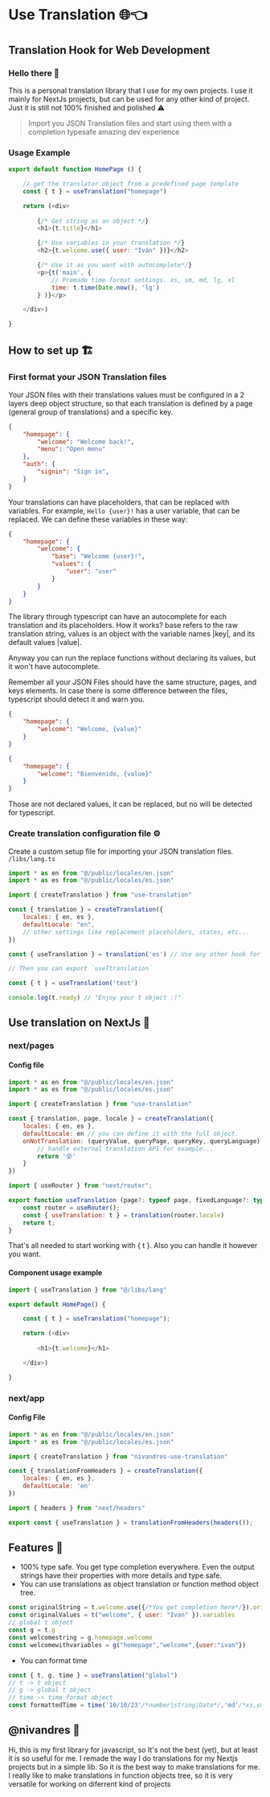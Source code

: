 # Use Translation 🌐👈

## Translation Hook for Web Development

### Hello there 👋

This is a personal translation library that I use for my own projects. I use it mainly for NextJs projects, but can be used for any other kind of project. Just it is still not 100% finished and polished ⚠️

> Import you JSON Translation files and start using them with a completion typesafe amazing dev experience

### Usage Example

```javascript
export default function HomePage () {

    // get the translator object from a predefined page template
    const { t } = useTranslation("homepage")

    return (<div>
    
        {/* Get string as an object */}
        <h1>{t.title}</h1>

        {/* Use variables in your translation */}
        <h2>{t.welcome.use({ user: "Iván" })}</h2>

        {/* Use it as you want with autocomplete*/}
        <p>{t('main', {
            // Premade time format settings. xs, sm, md, lg, xl
            time: t.time(Date.now(), 'lg')
        } )}</p>

    </div>)

}
```

## How to set up 🏗️

### First format your JSON Translation files

Your JSON files with their translations values must be configured in a 2 layers deep object structure, so that each translation is defined by a page (general group of translations) and a specific key.

```JSON
{
    "homepage": {
        "welcome": "Welcome back!",
        "menu": "Open menu"
    },
    "auth": {
        "signin": "Sign in",
    }
}
```

Your translations can have placeholders, that can be replaced with variables. For example, `Hello {user}!` has a user variable, that can be replaced.
We can define these variables in these way:

```JSON
{
    "homepage": {
        "welcome": {
            "base": "Welcome {user}!",
            "values": {
                "user": "user"
            }
        }
    }
}
```

The library through typescript can have an autocomplete for each translation and its placeholders. How it works? base refers to the raw translation string, values is an object with the variable names |key|, and its default values |value|.

Anyway you can run the replace functions without declaring its values, but it won't have autocomplete.

Remember all your JSON Files should have the same structure, pages, and keys elements. In case there is some difference between the files, typescript should detect it and warn you.


```JSON
{
    "homepage": {
        "welcome": "Welcome, {value}"
    }
}

{
    "homepage": {
        "welcome": "Bienvenido, {value}"
    }
}
```

Those are not declared values, it can be replaced, but no will be detected for typescript.

### Create translation configuration file ⚙️

Create a custom setup file for importing your JSON translation files. `/libs/lang.ts`

```javascript
import * as en from "@/public/locales/en.json"
import * as es from "@/public/locales/es.json"

import { createTranslation } from "use-translation"

const { translation } = createTranslation({
    locales: { en, es },
    defaultLocale: "en",
    // other settings like replacement placeholders, states, etc...
})

const { useTranslation } = translation('es') // Use any other hook for fix the query language

// Then you can export `useTtranslation`

const { t } = useTranslation('test')

console.log(t.ready) // "Enjoy your t object :)"

```

## Use translation on NextJs 🔮

### next/pages

#### Config file

```javascript
import * as en from "@/public/locales/en.json"
import * as es from "@/public/locales/es.json"

import { createTranslation } from "use-translation"

const { translation, page, locale } = createTranslation({
    locales: { en, es },
    defaultLocale: en // you can define it with the full object.
    onNotTranslation: (queryValue, queryPage, queryKey, queryLanguage) => {
        // handle external translation API for example...
        return '😵'
    }
})

import { useRouter } from "next/router";

export function useTranslation (page?: typeof page, fixedLanguage?: typeof locale) {
    const router = useRouter();
    const { useTranslation: t } = translation(router.locale)
    return t;
}
```

That's all needed to start working with { t }. Also you can handle it however you want.

#### Component usage example

```javascript
import { useTranslation } from "@/libs/lang"

export default HomePage() {

    const { t } = useTranslation("homepage");

    return (<div>
    
        <h1>{t.welcome}</h1>

    </div>)

}

```

### next/app

#### Config File

```javascript
import * as en from "@/public/locales/en.json"
import * as es from "@/public/locales/es.json"

import { createTranslation } from "nivandres-use-translation"

const { translationFromHeaders } = createTranslation({
    locales: { en, es },
    defaultLocale: 'en'
})

import { headers } from "next/headers"

export const { useTranslation } = translationFromHeaders(headers());
```

## Features 🗽

- 100% type safe. You get type completion everywhere. Even the output strings have their properties with more details and type safe.
- You can use translations as object translation or function method object tree.

```javascript
const originalString = t.welcome.use({/*You get completion here*/}).original.base // original string
const originalValues = t("welcome", { user: "Ivan" }).variables
// global t object
const g = t.g
const welcomestring = g.homepage.welcome
const welcomewithvariables = g("homepage","welcome",{user:"ivan"})
```

- You can format time

```javascript
const { t, g, time } = useTranslation("global")
// t -> t object
// g -> global t object
// time -> time format object
const formattedTime = time('10/10/23'/*number|string|Date*/,'md'/*xs,sm,md,lg,xl*/, undefined/*prefferedLocale*/) // Also all translation function objects have a parameter for fixing a preffered locale translation
```

## @nivandres 👤

Hi, this is my first library for javascript, so It's not the best (yet), but at least it is so useful for me. I remade the way I do translations for my Nextjs projects but in a simple lib. So it is the best way to make translations for me. I really like to make translations in function objects tree, so it is very versatile for working on diferrent kind of projects
